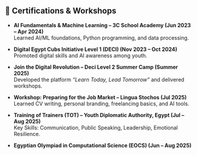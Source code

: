 ## 📜 Certifications & Workshops

- **AI Fundamentals & Machine Learning – 3C School Academy (Jun 2023 – Apr 2024)**  
  Learned AI/ML foundations, Python programming, and data processing.  

- **Digital Egypt Cubs Initiative Level 1 (DECI) (Nov 2023 – Oct 2024)**  
  Promoted digital skills and AI awareness among youth.  

- **Join the Digital Revolution – Deci Level 2 Summer Camp (Summer 2025)**  
  Developed the platform *“Learn Today, Lead Tomorrow”* and delivered workshops.  

- **Workshop: Preparing for the Job Market – Lingua Stochos (Jul 2025)**  
  Learned CV writing, personal branding, freelancing basics, and AI tools.  

- **Training of Trainers (TOT) – Youth Diplomatic Authority, Egypt (Jul – Aug 2025)**  
  Key Skills: Communication, Public Speaking, Leadership, Emotional Resilience.  

- **Egyptian Olympiad in Computational Science (EOCS) (Jun – Aug 2025)**
